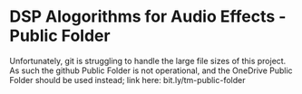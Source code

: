 # DSP Alogorithms for Audio Effects - Public Folder
Unfortunately, git is struggling to handle the large file sizes of this project.
As such the github Public Folder is not operational, and the OneDrive Public Folder should be used instead; link here: bit.ly/tm-public-folder
